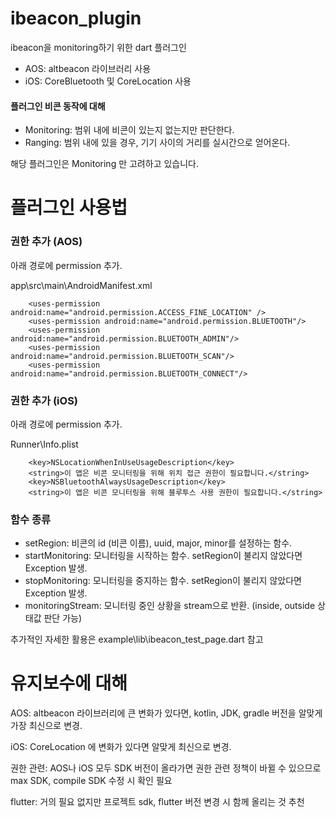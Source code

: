 # ibeacon_plugin
ibeacon을 monitoring하기 위한 dart 플러그인

- AOS: altbeacon 라이브러리 사용
- iOS: CoreBluetooth 및 CoreLocation 사용


#### 플러그인 비콘 동작에 대해
- Monitoring: 범위 내에 비콘이 있는지 없는지만 판단한다.
- Ranging: 범위 내에 있을 경우, 기기 사이의 거리를 실시간으로 얻어온다.

해당 플러그인은 Monitoring 만 고려하고 있습니다.

# 플러그인 사용법

### 권한 추가 (AOS)

아래 경로에 permission 추가.

app\src\main\AndroidManifest.xml
```
    <uses-permission android:name="android.permission.ACCESS_FINE_LOCATION" />
    <uses-permission android:name="android.permission.BLUETOOTH"/>
    <uses-permission android:name="android.permission.BLUETOOTH_ADMIN"/>
    <uses-permission android:name="android.permission.BLUETOOTH_SCAN"/>
    <uses-permission android:name="android.permission.BLUETOOTH_CONNECT"/>
```

### 권한 추가 (iOS)

아래 경로에 permission 추가.

Runner\Info.plist
```
	<key>NSLocationWhenInUseUsageDescription</key>
	<string>이 앱은 비콘 모니터링을 위해 위치 접근 권한이 필요합니다.</string>
	<key>NSBluetoothAlwaysUsageDescription</key>
	<string>이 앱은 비콘 모니터링을 위해 블루투스 사용 권한이 필요합니다.</string>
```

### 함수 종류
- setRegion: 비콘의 id (비콘 이름), uuid, major, minor를 설정하는 함수.
- startMonitoring: 모니터링을 시작하는 함수. setRegion이 불리지 않았다면 Exception 발생.
- stopMonitoring: 모니터링을 중지하는 함수. setRegion이 불리지 않았다면 Exception 발생.
- monitoringStream: 모니터링 중인 상황을 stream으로 반환. (inside, outside 상태값 판단 가능)

추가적인 자세한 활용은 example\lib\ibeacon_test_page.dart 참고


# 유지보수에 대해

AOS: altbeacon 라이브러리에 큰 변화가 있다면, kotlin, JDK, gradle 버전을 알맞게 가장 최신으로 변경.

iOS: CoreLocation 에 변화가 있다면 알맞게 최신으로 변경.

권한 관련: AOS나 iOS 모두 SDK 버전이 올라가면 권한 관련 정책이 바뀔 수 있으므로 max SDK, compile SDK 수정 시 확인 필요

flutter: 거의 필요 없지만 프로젝트 sdk, flutter 버전 변경 시 함께 올리는 것 추천

